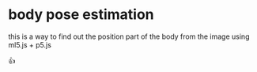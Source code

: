 # body pose estimation

this is a way to find out the position part of the body from the image using ml5.js + p5.js

:+1:
